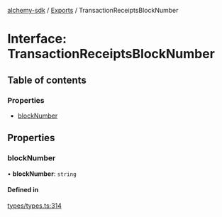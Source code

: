 [alchemy-sdk](../README.md) / [Exports](../modules.md) / TransactionReceiptsBlockNumber

# Interface: TransactionReceiptsBlockNumber

## Table of contents

### Properties

- [blockNumber](TransactionReceiptsBlockNumber.md#blocknumber)

## Properties

### blockNumber

• **blockNumber**: `string`

#### Defined in

[types/types.ts:314](https://github.com/alchemyplatform/alchemy-evm-js/blob/45d638a/src/types/types.ts#L314)
